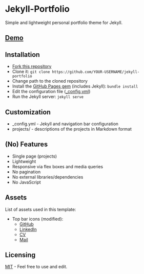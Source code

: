 # Jekyll-Portfolio

Simple and lightweight personal portfolio theme for Jekyll.

## [Demo](http://jsidrach.github.io/jekyll-portfolio/)

## Installation

- [Fork this repository](https://github.com/jsidrach/jekyll-portfolio/fork)
- Clone it: `git clone https://github.com/YOUR-USERNAME/jekyll-portfolio`
- Change path to the cloned repository
- Install the [GitHub Pages gem](https://pages.github.com/) (includes Jekyll): `bundle install`
- Edit the configuration file ([_config.yml](_config.yml))
- Run the Jekyll server: `jekyll serve`

## Customization

* _config.yml - Jekyll and navigation bar configuration
* projects/ - descriptions of the projects in Markdown format

## (No) Features

- Single page (projects)
- Lightweight
- Responsive via flex boxes and media queries
- No pagination
- No external libraries/dependencies
- No JavaScript

## Assets

List of assets used in this template:

* Top bar icons (modified):
    * [GitHub](https://www.iconfinder.com/icons/107105/github_square_icon)
    * [LinkedIn](https://www.iconfinder.com/icons/294706/circle_linkedin_icon)
    * [CV](https://www.iconfinder.com/icons/299090/file_word_icon)
    * [Mail](https://www.iconfinder.com/icons/287559/mail_icon)

## Licensing

[MIT](LICENSE) - Feel free to use and edit.

